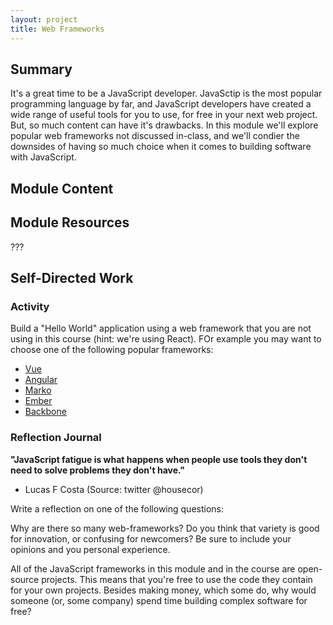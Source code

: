 ```yaml
---
layout: project
title: Web Frameworks
---
```


## Summary

It's a great time to be a JavaScript developer. JavaSctip is the most popular programming language by far, and JavaScript developers have created a wide range of useful tools for you to use, for free in your next web project. But, so much content can have it's drawbacks. In this module we'll explore popular web frameworks not discussed in-class, and we'll condier the downsides of having so much choice when it comes to building software with JavaScript.

## Module Content



## Module Resources

???

## Self-Directed Work

### Activity

Build a "Hello World" application using a web framework that you are not using in this course (hint: we're using React). FOr example you may want to choose one of the following popular frameworks: 
 
 - [Vue](https://vuejs.org/)
 - [Angular](https://angular.io/)
 - [Marko](https://markojs.com/)
 - [Ember](https://emberjs.com/)
 - [Backbone](https://backbonejs.org/)


### Reflection Journal

**"JavaScript fatigue is what happens when people use tools they don't need to solve problems they don't have."**
- Lucas F Costa (Source: twitter @housecor)

Write a reflection on one of the following questions: 

Why are there so many web-frameworks? Do you think that variety is good for innovation, or confusing for newcomers? Be sure to include your opinions and you personal experience.

All of the JavaScript frameworks in this module and in the course are open-source projects. This means that you're free to use the code they contain for your own projects. Besides making money, which some do, why would someone (or, some company) spend time building complex software for free?




